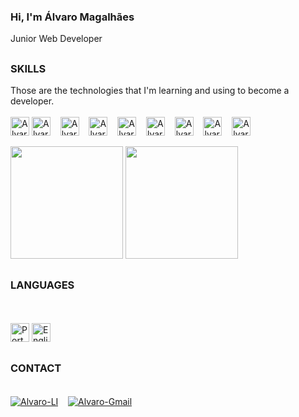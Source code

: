 <div style="display: inline-block">

### Hi, I'm Álvaro Magalhães<br> 

Junior Web Developer<br>

##

### __SKILLS__
<div style="display: inline-block" >Those are the technologies that I'm learning and using to become a developer.    
 <br><br>
    <img align="center" alt="Alvaro-Php" height="30" width="30" src="https://cdn.jsdelivr.net/gh/devicons/devicon/icons/php/php-original.svg" title="Php" />
<img align="center" alt="Alvaro-Java" height="30" width="30" src="https://cdn.jsdelivr.net/gh/devicons/devicon/icons/java/java-original.svg" title="Java" />
&nbsp&nbsp&nbsp<img align="center" alt="Alvaro-C" height="30" width="30" src="https://cdn.jsdelivr.net/gh/devicons/devicon/icons/c/c-original.svg" title="C" />
&nbsp&nbsp&nbsp<img align="center" alt="Alvaro-JavaScript" height="30" width="30" src="https://cdn.jsdelivr.net/gh/devicons/devicon/icons/javascript/javascript-original.svg" title="JavaScript" />
&nbsp&nbsp&nbsp<img align="center" alt="Alvaro-NodeJS" height="30" width="30" src="https://cdn.jsdelivr.net/gh/devicons/devicon/icons/nodejs/nodejs-original.svg" title="NodeJS" />
&nbsp&nbsp&nbsp<img align="center" alt="Alvaro-HTML" height="30" width="30" src="https://cdn.jsdelivr.net/gh/devicons/devicon/icons/html5/html5-original.svg" title="HTML5" />
&nbsp&nbsp&nbsp<img align="center" alt="Alvaro-CSS" height="30" width="30" src="https://cdn.jsdelivr.net/gh/devicons/devicon/icons/css3/css3-original.svg" title="CSS3" />
&nbsp&nbsp&nbsp<img align="center" alt="Alvaro-MySQL" height="30" width="30" src="https://cdn.jsdelivr.net/gh/devicons/devicon/icons/mysql/mysql-original.svg" title="MySQL" />
&nbsp&nbsp&nbsp<img align="center" alt="Alvaro-GIT" height="30" width="30" src="https://cdn.jsdelivr.net/gh/devicons/devicon/icons/git/git-original.svg"" title="Git" />
<div><br>

<div>
<img height="180cm" src="https://github-readme-stats.vercel.app/api?username=dka98&show_icons=true&theme=dark">
<img height="180cm" src="https://github-readme-stats.vercel.app/api/top-langs/?username=dka98&langs_count=8e&theme=dark"
</div>


##

### __LANGUAGES__
</div>

<div style="display: inline-block"><br><br>
<img src="https://img.icons8.com/color/48/000000/portugal-circular.png" height="30" width="30" title="Português"/>
<img src="https://img.icons8.com/color/48/000000/great-britain-circular.png" height="30" width="30" title="English"/>
</div>

##

### __CONTACT__
  </div>
<div><br>
<a href="https://www.linkedin.com/in/%C3%A1lvaro-magalh%C3%A3es-5541521a0/" target="_blank"> <img align="center" alt="Alvaro-LI" src="https://img.shields.io/badge/LinkedIn-0077B5?style=for-the-badge&logo=linkedin&logoColor=white" title="LinkedIn" /></a>
&nbsp&nbsp&nbsp<a href="mailto:alvaromiguel998@gmail.com"><img align="center" alt="Alvaro-Gmail" src="https://img.shields.io/badge/Gmail-D14836?style=for-the-badge&logo=gmail&logoColor=white" title="Gmail" /></a>
</div>
